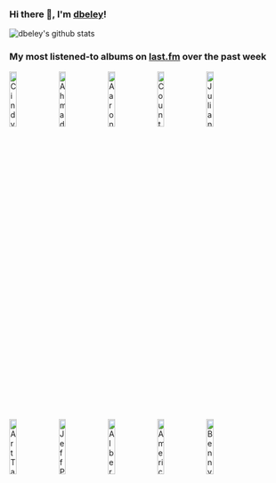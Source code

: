 ### Hi there 👋, I'm [dbeley](https://dbeley.ovh/en)!

![dbeley's github stats](https://github-readme-stats.vercel.app/api?username=dbeley)

### My most listened-to albums on [last.fm](https://www.last.fm/user/d_beley) over the past week

[<img src='https://lastfm.freetls.fastly.net/i/u/300x300/5e08a87a091d9db75ce1bf39ee14ca53.png' width='16%' height='16%' alt='Cindy Lee - Diamond Jubilee'>](https://www.last.fm/music/cindy%2blee/diamond%2bjubilee)&nbsp;
[<img src='https://lastfm.freetls.fastly.net/i/u/300x300/28bbf7dd157e437ac37bce1b8bc8dea9.jpg' width='16%' height='16%' alt='Ahmad Jamal - The Legendary Okeh & Epic Recordings'>](https://www.last.fm/music/ahmad%2bjamal/the%2blegendary%2bokeh%2b%2526%2bepic%2brecordings)&nbsp;
[<img src='https://lastfm.freetls.fastly.net/i/u/300x300/d71359e9ff2427c4d41d600152b245dc.png' width='16%' height='16%' alt='Aaron Parks - Invisible Cinema'>](https://www.last.fm/music/aaron%2bparks/invisible%2bcinema)&nbsp;
[<img src='https://lastfm.freetls.fastly.net/i/u/300x300/ff0a4c589b942265b6a61bc8b64105b5.jpg' width='16%' height='16%' alt='Count Basie - The Complete Atomic Basie'>](https://www.last.fm/music/count%2bbasie/the%2bcomplete%2batomic%2bbasie)&nbsp;
[<img src='https://lastfm.freetls.fastly.net/i/u/300x300/7060b80f76a12861ad24535a2149e2ac.jpg' width='16%' height='16%' alt='Julian Lage - Arclight'>](https://www.last.fm/music/julian%2blage/arclight)&nbsp;
<br>
[<img src='https://lastfm.freetls.fastly.net/i/u/300x300/5f197d473eea4bac95c0af4ce960055b.jpg' width='16%' height='16%' alt='Art Tatum - The Art Tatum Solo Masterpieces, Vol. 6'>](https://www.last.fm/music/art%2btatum/the%2bart%2btatum%2bsolo%2bmasterpieces%252c%2bvol.%2b6)&nbsp;
[<img src='https://lastfm.freetls.fastly.net/i/u/300x300/01938cf4ab2ba7817ae1a4ea8bd51603.jpg' width='16%' height='16%' alt='Jeff Parker - The New Breed'>](https://www.last.fm/music/jeff%2bparker/the%2bnew%2bbreed)&nbsp;
[<img src='https://lastfm.freetls.fastly.net/i/u/300x300/7086abed64ed9842c32bf99e93dab8dd.jpg' width='16%' height='16%' alt='Albert Ammons - The Chronological Classics: Albert Ammons 1936-1939'>](https://www.last.fm/music/albert%2bammons/the%2bchronological%2bclassics%253a%2balbert%2bammons%2b1936-1939)&nbsp;
[<img src='https://lastfm.freetls.fastly.net/i/u/300x300/e12967be3bb0700cabd15b22754ec0b2.jpg' width='16%' height='16%' alt='American Football - American Football'>](https://www.last.fm/music/american%2bfootball/american%2bfootball)&nbsp;
[<img src='https://lastfm.freetls.fastly.net/i/u/300x300/58eeb1a35190efc4b3d788e11147a202.jpg' width='16%' height='16%' alt='Benny Goodman - B.G. In Hi-Fi'>](https://www.last.fm/music/benny%2bgoodman/b.g.%2bin%2bhi-fi)&nbsp;
<br>
